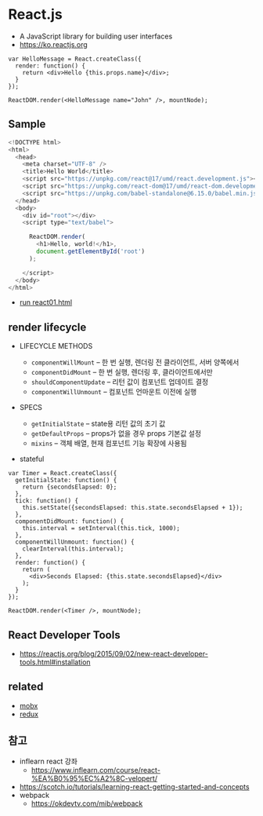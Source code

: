 # React.js
* A JavaScript library for building user interfaces
* https://ko.reactjs.org

```
var HelloMessage = React.createClass({
  render: function() {
    return <div>Hello {this.props.name}</div>;
  }
});

ReactDOM.render(<HelloMessage name="John" />, mountNode);
```

## Sample
```javascript
<!DOCTYPE html>
<html>
  <head>
    <meta charset="UTF-8" />
    <title>Hello World</title>
    <script src="https://unpkg.com/react@17/umd/react.development.js"></script>
    <script src="https://unpkg.com/react-dom@17/umd/react-dom.development.js"></script>
    <script src="https://unpkg.com/babel-standalone@6.15.0/babel.min.js"></script>
  </head>
  <body>
    <div id="root"></div>
    <script type="text/babel">

      ReactDOM.render(
        <h1>Hello, world!</h1>,
        document.getElementById('root')
      );

    </script>
  </body>
</html>
```
* [run react01.html](/md/react/react01.html)

## render lifecycle
* LIFECYCLE METHODS
  * `componentWillMount` – 한 번 실행, 렌더링 전 클라이언트, 서버 양쪽에서
  * `componentDidMount` – 한 번 실행, 렌더링 후, 클라이언트에서만
  * `shouldComponentUpdate` – 리턴 값이 컴포넌트 업데이트 결정
  * `componentWillUnmount` – 컴포넌트 언마운트 이전에 실행

* SPECS
  * `getInitialState` – state용 리턴 값의 초기 값
  * `getDefaultProps` – props가 없을 경우 props 기본값 설정
  * `mixins` – 객체 배열, 현재 컴포넌트 기능 확장에 사용됨

* stateful

```
var Timer = React.createClass({
  getInitialState: function() {
    return {secondsElapsed: 0};
  },
  tick: function() {
    this.setState({secondsElapsed: this.state.secondsElapsed + 1});
  },
  componentDidMount: function() {
    this.interval = setInterval(this.tick, 1000);
  },
  componentWillUnmount: function() {
    clearInterval(this.interval);
  },
  render: function() {
    return (
      <div>Seconds Elapsed: {this.state.secondsElapsed}</div>
    );
  }
});

ReactDOM.render(<Timer />, mountNode);
```

## React Developer Tools
* https://reactjs.org/blog/2015/09/02/new-react-developer-tools.html#installation

## related
* [mobx](/mib/react/mobx)
* [redux](/mib/react/redux)

## 참고
* inflearn react 강좌
  * https://www.inflearn.com/course/react-%EA%B0%95%EC%A2%8C-velopert/
* https://scotch.io/tutorials/learning-react-getting-started-and-concepts
* webpack
  * https://okdevtv.com/mib/webpack

